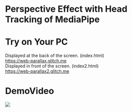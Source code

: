 # Perspective Effect with Head Tracking of MediaPipe
 
# Try on Your PC
Displayed at the back of the screen. (index.html)<br>
https://web-parallax.glitch.me
<br>
Displayed in front of the screen. (index2.html) <br>
https://web-parallax2.glitch.me

# DemoVideo
[![](https://img.youtube.com/vi/fyzXNG_0IIE/0.jpg)](https://www.youtube.com/watch?v=fyzXNG_0IIE)
